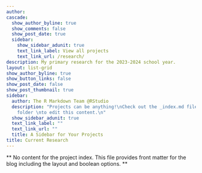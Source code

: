 ```yaml
---
author: 
cascade:
  show_author_byline: true
  show_comments: false
  show_post_date: true
  sidebar:
    show_sidebar_adunit: true
    text_link_label: View all projects
    text_link_url: /research/
description: My primary research for the 2023-2024 school year.  
layout: list-grid
show_author_byline: true
show_button_links: false
show_post_date: false
show_post_thumbnail: true
sidebar:
  author: The R Markdown Team @RStudio
  description: "Projects can be anything!\nCheck out the _index.md file in the /project
    folder \nto edit this content.\n"
  show_sidebar_adunit: true
  text_link_label: ""
  text_link_url: ""
  title: A Sidebar for Your Projects
title: Current Research
---
```


** No content for the project index. This file provides front matter for the blog including the layout and boolean options. **
